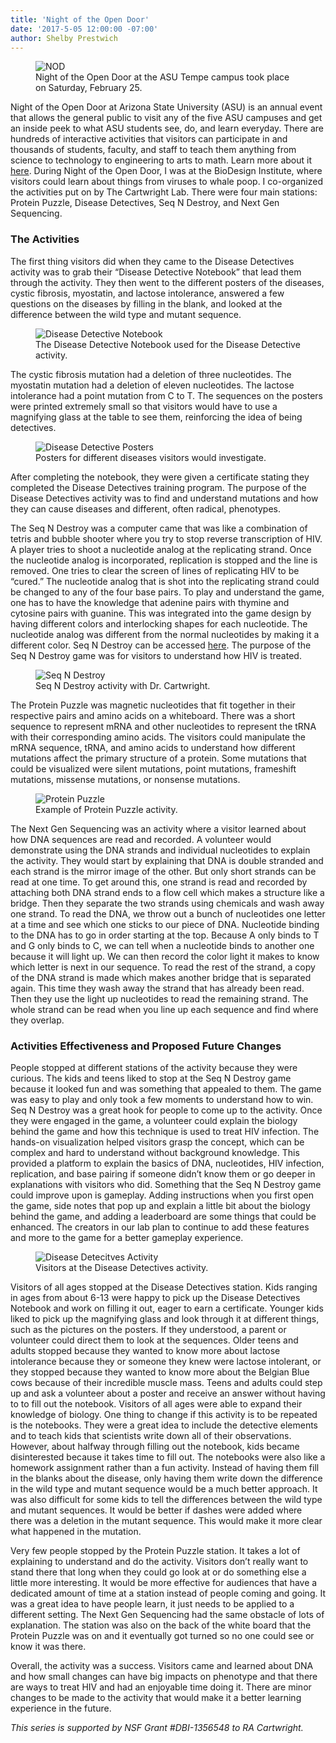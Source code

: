 ```yaml
---
title: 'Night of the Open Door'
date: '2017-5-05 12:00:00 -07:00'
author: Shelby Prestwich
---
```

<figure>
<img src="/uploads/2017/nod at asu front pic.jpg" alt="NOD"/>
<figcaption>
Night of the Open Door at the ASU Tempe campus took place on Saturday, February 25.
</figcaption>
</figure>

Night of the Open Door at Arizona State University (ASU) is an annual event that allows the general public to visit any of the five ASU campuses and get an inside peek to what ASU students see, do, and learn everyday.  There are hundreds of interactive activities that visitors can participate in and thousands of students, faculty, and staff to teach them anything from science to technology to engineering to arts to math.  Learn more about it [here](https://opendoor.asu.edu/).  During Night of the Open Door, I was at the BioDesign Institute, where visitors could learn about things from viruses to whale poop.  I co-organized the activities put on by The Cartwright Lab.  There were four main stations: Protein Puzzle, Disease Detectives, Seq N Destroy, and Next Gen Sequencing.  

<!--more-->

### The Activities ###

The first thing visitors did when they came to the Disease Detectives activity was to grab their “Disease Detective Notebook” that lead them through the activity.  They then went to the different posters of the diseases, cystic fibrosis, myostatin, and lactose intolerance, answered a few questions on the diseases by filling in the blank, and looked at the difference between the wild type and mutant sequence.  

<figure>
<img src="/uploads/2017/dd notebook.jpg" alt="Disease Detective Notebook"/>
<figcaption>
The Disease Detective Notebook used for the Disease Detective activity.
</figcaption>
</figure>

The cystic fibrosis mutation had a deletion of three nucleotides.  The myostatin mutation had a deletion of eleven nucleotides.  The lactose intolerance had a point mutation from C to T.  The sequences on the posters were printed extremely small so that visitors would have to use a magnifying glass at the table to see them, reinforcing the idea of being detectives.  

<figure>
<img src="/uploads/2017/three dd posters 2.jpg" alt="Disease Detective Posters"/>
<figcaption>
Posters for different diseases visitors would investigate.
</figcaption>
</figure>

After completing the notebook, they were given a certificate stating they completed the Disease Detectives training program.  The purpose of the Disease Detectives activity was to find and understand mutations and how they can cause diseases and different, often radical, phenotypes.

The Seq N Destroy was a computer came that was like a combination of tetris and bubble shooter where you try to stop reverse transcription of HIV.  A player tries to shoot a nucleotide analog at the replicating strand.  Once the nucleotide analog is incorporated, replication is stopped and the line is removed.  One tries to clear the screen of lines of replicating HIV to be “cured.”  The nucleotide analog that is shot into the replicating strand could be changed to any of the four base pairs.  To play and understand the game, one has to have the knowledge that adenine pairs with thymine and cytosine pairs with guanine.  This was integrated into the game design by having different colors and interlocking shapes for each nucleotide.  The nucleotide analog was different from the normal nucleotides by making it a different color.  Seq N Destroy can be accessed [here](http://anderspitman.com/SeqAndDestroy/).  The purpose of the Seq N Destroy game was for visitors to understand how HIV is treated.

<figure>
<img src="/uploads/2017/seq n destory.jpg" alt="Seq N Destroy"/>
<figcaption>
Seq N Destroy activity with Dr. Cartwright.
</figcaption>
</figure>

The Protein Puzzle was magnetic nucleotides that fit together in their respective pairs and amino acids on a whiteboard.  There was a short sequence to represent mRNA and other nucleotides to represent the tRNA with their corresponding amino acids.  The visitors could manipulate the mRNA sequence, tRNA, and amino acids to understand how different mutations affect the primary structure of a protein.  Some mutations that could be visualized were silent mutations, point mutations, frameshift mutations, missense mutations, or nonsense mutations. 

<figure>
<img src="/uploads/2017/protein puzzle.jpg" alt="Protein Puzzle"/>
<figcaption>
Example of Protein Puzzle activity.
</figcaption>
</figure>

The Next Gen Sequencing was an activity where a visitor learned about how DNA sequences are read and recorded.  A volunteer would demonstrate using the DNA strands and individual nucleotides to explain the activity.  They would start by explaining that DNA is double stranded and each strand is the mirror image of the other.  But only short strands can be read at one time.  To get around this, one strand is read and recorded by attaching both DNA strand ends to a flow cell which makes a structure like a bridge.  Then they separate the two strands using chemicals and wash away one strand.  To read the DNA, we throw out a bunch of nucleotides one letter at a time and see which one sticks to our piece of DNA.  Nucleotide binding to the DNA has to go in order starting at the top.  Because A only binds to T and G only binds to C, we can tell when a nucleotide binds to another one because it will light up.  We can then record the color light it makes to know which letter is next in our sequence. To read the rest of the strand, a copy of the DNA strand is made which makes another bridge that is separated again.  This time they wash away the strand that has already been read.  Then they use the light up nucleotides to read the remaining strand.  The whole strand can be read when you line up each sequence and find where they overlap.

### Activities Effectiveness and Proposed Future Changes ###

People stopped at different stations of the activity because they were curious.  The kids and teens liked to stop at the Seq N Destroy game because it looked fun and was something that appealed to them.  The game was easy to play and only took a few moments to understand how to win.  Seq N Destroy was a great hook for people to come up to the activity.  Once they were engaged in the game, a volunteer could explain the biology behind the game and how this technique is used to treat HIV infection.  The hands-on visualization helped visitors grasp the concept, which can be complex and hard to understand without background knowledge.  This provided a platform to explain the basics of DNA, nucleotides, HIV infection, replication, and base pairing if someone didn’t know them or go deeper in explanations with visitors who did.  Something that the Seq N Destroy game could improve upon is gameplay.  Adding instructions when you first open the game, side notes that pop up and explain a little bit about the biology behind the game, and adding a leaderboard are some things that could be enhanced.  The creators in our lab plan to continue to add these features and more to the game for a better gameplay experience.

<figure>
<img src="/uploads/2017/disease detectives.jpg" alt="Disease Detecitves Activity"/>
<figcaption>
Visitors at the Disease Detectives activity.
</figcaption>
</figure>

Visitors of all ages stopped at the Disease Detectives station.  Kids ranging in ages from about 6-13 were happy to pick up the Disease Detectives Notebook and work on filling it out, eager to earn a certificate.  Younger kids liked to pick up the magnifying glass and look through it at different things, such as the pictures on the posters.  If they understood, a parent or volunteer could direct them to look at the sequences.  Older teens and adults stopped because they wanted to know more about lactose intolerance because they or someone they knew were lactose intolerant, or they stopped because they wanted to know more about the Belgian Blue cows because of their incredible muscle mass.  Teens and adults could step up and ask a volunteer about a poster and receive an answer without having to to fill out the notebook.  Visitors of all ages were able to expand their knowledge of biology.  One thing to change if this activity is to be repeated is the notebooks.  They were a great idea to include the detective elements and to teach kids that scientists write down all of their observations.  However, about halfway through filling out the notebook, kids became disinterested because it takes time to fill out.  The notebooks were also like a homework assignment rather than a fun activity.  Instead of having them fill in the blanks about the disease, only having them write down the difference in the wild type and mutant sequence would be a much better approach.  It was also difficult for some kids to tell the differences between the wild type and mutant sequences.  It would be better if dashes were added where there was a deletion in the mutant sequence.  This would make it more clear what happened in the mutation.

Very few people stopped by the Protein Puzzle station.  It takes a lot of explaining to understand and do the activity.  Visitors don’t really want to stand there that long when they could go look at or do something else a little more interesting.  It would be more effective for audiences that have a dedicated amount of time at a station instead of people coming and going.  It was a great idea to have people learn, it just needs to be applied to a different setting.  The Next Gen Sequencing had the same obstacle of lots of explanation.  The station was also on the back of the white board that the Protein Puzzle was on and it eventually got turned so no one could see or know it was there.

Overall, the activity was a success.  Visitors came and learned about DNA and how small changes can have big impacts on phenotype and that there are ways to treat HIV and had an enjoyable time doing it.  There are minor changes to be made to the activity that would make it a better learning experience in the future.

_This series is supported by NSF Grant #DBI-1356548 to RA Cartwright._
